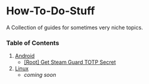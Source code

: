 # How-To-Do-Stuff
A Collection of guides for sometimes very niche topics.

### Table of Contents
1. [Android](#https://github.com/ReisMiner/How-To-Do-Stuff/tree/master/Android)
   - [[Root] Get Steam Guard TOTP Secret](#fourth-examplehttpwwwfourthexamplecom)
1. [Linux](#)
    - *coming soon*

